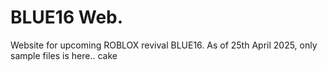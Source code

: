 # BLUE16 Web.
Website for upcoming ROBLOX revival BLUE16. As of 25th April 2025, only sample files is here.. cake
